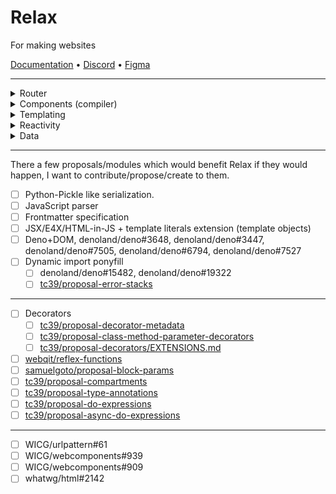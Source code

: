 # Relax

For making websites

[Documentation](https://github.com/ayoreis/relax/wiki) • [Discord](https://discord.gg/24AyvbBKcJ) • [Figma](https://www.figma.com/file/3myIn1Wy6vaF7atUwasMPU/Relax?type=design&node-id=0-1&mode=design&t=m4lIDItLqaws1rSI-0)

---

<details>
<summary>Router</summary>

- [ ] Server side
- [ ] Client side
- [ ] File system?
- [ ] Benchmark
- [ ] Handlers
    - [ ] Trailing slashes
    - [ ] WWW redirects
</details>

<details>
<summary>Components (compiler)</summary>

- [ ] Frontmatter parser
- [ ] Mustache compiler
</details>

<details>
<summary>Templating</summary>

- [ ] Markdown parser
- [ ] HTML parser
</details>

<details>
<summary>Reactivity</summary>
...
</details>

<details>
<summary>Data</summary>
...
</details>

---

There a few proposals/modules which would benefit Relax if they would happen, I want to contribute/propose/create to them.

- [ ] Python-Pickle like serialization.
- [ ] JavaScript parser
- [ ] Frontmatter specification
- [ ] JSX/E4X/HTML-in-JS + template literals extension (template objects)
- [ ] Deno+DOM, denoland/deno#3648, denoland/deno#3447, denoland/deno#7505, denoland/deno#6794, denoland/deno#7527 
- [ ] Dynamic import ponyfill
  - [ ] denoland/deno#15482, denoland/deno#19322
  - [ ] [tc39/proposal-error-stacks](https://github.com/tc39/proposal-error-stacks)

---

- [ ] Decorators
  - [ ] [tc39/proposal-decorator-metadata](https://github.com/tc39/proposal-decorator-metadata)
  - [ ] [tc39/proposal-class-method-parameter-decorators](https://github.com/tc39/proposal-class-method-parameter-decorators)
  - [ ] [tc39/proposal-decorators/EXTENSIONS.md](https://github.com/tc39/proposal-decorators/blob/master/EXTENSIONS.md)
- [ ] [webqit/reflex-functions](https://github.com/webqit/reflex-functions)
- [ ] [samuelgoto/proposal-block-params](https://github.com/samuelgoto/proposal-block-params)
- [ ] [tc39/proposal-compartments](https://github.com/tc39/proposal-compartments)
- [ ] [tc39/proposal-type-annotations](https://github.com/tc39/proposal-type-annotations)
- [ ] [tc39/proposal-do-expressions](https://github.com/tc39/proposal-do-expressions)
- [ ] [tc39/proposal-async-do-expressions](https://github.com/tc39/proposal-async-do-expressions)

---

- [ ] WICG/urlpattern#61
- [ ] WICG/webcomponents#939
- [ ] WICG/webcomponents#909
- [ ] whatwg/html#2142
